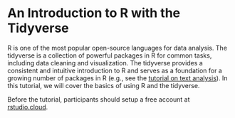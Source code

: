 # An Introduction to R with the Tidyverse
R is one of the most popular open-source languages for data analysis. The tidyverse is a collection of powerful packages in R for common tasks, including data cleaning and visualization. The tidyverse provides a consistent and intuitive introduction to R and serves as a foundation for a growing number of packages in R (e.g., see the [tutorial on text analysis](https://github.com/marcdotson/tidy-text-analysis)). In this tutorial, we will cover the basics of using R and the tidyverse.

Before the tutorial, participants should setup a free account at [rstudio.cloud](https://rstudio.cloud).
